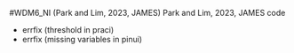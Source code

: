 #WDM6_NI (Park and Lim, 2023, JAMES)
Park and Lim, 2023, JAMES code
+ errfix (threshold in praci)
+ errfix (missing variables in pinui)
